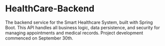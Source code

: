 # HealthCare-Backend
The backend service for the Smart Healthcare System, built with Spring Boot. This API handles all business logic, data persistence, and security for managing appointments and medical records. Project development commenced on September 30th.
